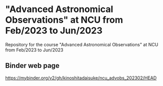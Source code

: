 # "Advanced Astronomical Observations" at NCU from Feb/2023 to Jun/2023 #

Repository for the course "Advanced Astronomical Observations" at NCU from Feb/2023 to Jun/2023

## Binder web page ##

https://mybinder.org/v2/gh/kinoshitadaisuke/ncu_advobs_202302/HEAD
